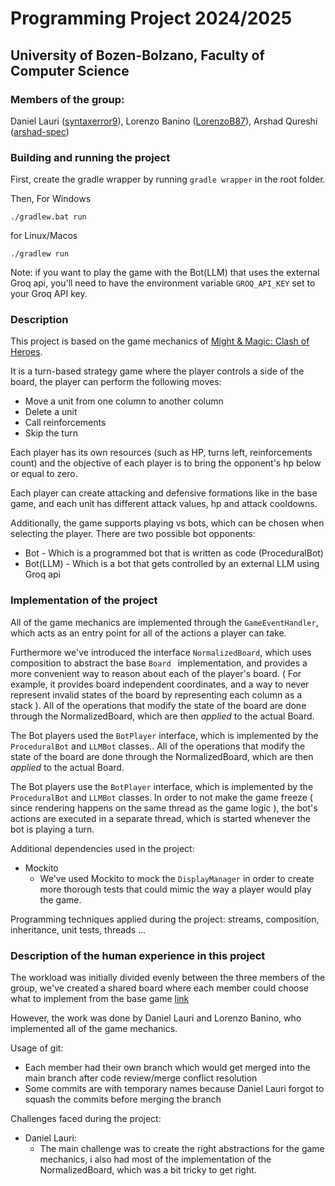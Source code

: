 # Programming Project 2024/2025

## University of Bozen-Bolzano, Faculty of Computer Science

### Members of the group:

Daniel Lauri ([syntaxerror9](https://github.com/syntaxerror-9)), Lorenzo
Banino ([LorenzoB87](https://github.com/LorenzoB87)), Arshad Qureshi
([arshad-spec](https://github.com/arshad-spec))

### Building and running the project

First, create the gradle wrapper by running `gradle wrapper` in the root folder.

Then,
For Windows

```
./gradlew.bat run
```

for Linux/Macos

```
./gradlew run
```

Note: if you want to play the game with the Bot(LLM) that uses the external Groq api, you'll need to have the
environment
variable `GROQ_API_KEY` set to your Groq API key.

### Description

This project is based on the game mechanics
of [Might & Magic: Clash of Heroes](https://en.wikipedia.org/wiki/Might_&_Magic:_Clash_of_Heroes).

It is a turn-based strategy game where the player controls a side of the board, the player can perform the following
moves:

* Move a unit from one column to another column
* Delete a unit
* Call reinforcements
* Skip the turn

Each player has its own resources (such as HP, turns left, reinforcements count) and the objective of each player is to
bring the opponent's hp below or equal to zero.

Each player can create attacking and defensive formations like in the base game, and each unit has different attack
values, hp and attack cooldowns.

Additionally, the game supports playing vs bots, which can be chosen when selecting the player. There are two possible
bot opponents:

* Bot - Which is a programmed bot that is written as code (ProceduralBot)
* Bot(LLM) - Which is a bot that gets controlled by an external LLM using Groq api

### Implementation of the project

All of the game mechanics are implemented through the `GameEventHandler`, which acts as an entry point for all of the
actions a player can take.

Furthermore we've introduced the interface `NormalizedBoard`, which uses composition to abstract the base `Board
` implementation, and provides a more convenient way to reason about each of the player's board.
( For example, it provides board independent coordinates, and a way to never represent invalid states of the board by
representing each column as a stack ). All of the operations that modify the state of the board are done through the
NormalizedBoard, which are then _applied_ to the actual Board.

The Bot players used the `BotPlayer` interface, which is implemented by the `ProceduralBot` and `LLMBot` classes.. All
of the operations that modify the state of the board are done through the NormalizedBoard, which are then _applied_ to
the actual Board.

The Bot players use the `BotPlayer` interface, which is implemented by the `ProceduralBot` and `LLMBot` classes.
In order to not make the game freeze ( since rendering happens on the same thread as the game logic ), the bot's actions
are executed in a separate thread, which is started whenever the bot is playing a turn.

Additional dependencies used in the project:

* Mockito
    * We've used Mockito to mock the `DisplayManager` in order to create more thorough tests that could mimic the way a
      player would play the game.

Programming techniques applied during the project: streams, composition, inheritance, unit tests, threads ...

### Description of the human experience in this project

The workload was initially divided evenly between the three members of the group, we've created a shared board where
each member could choose what to implement from the base game [link](https://github.com/users/syntaxerror-9/projects/4)

However, the work was done by Daniel Lauri and Lorenzo Banino, who implemented all of the game mechanics.

Usage of git:

* Each member had their own branch which would get merged into the main branch after code review/merge conflict
  resolution
* Some commits are with temporary names because Daniel Lauri forgot to squash the commits before merging the branch

Challenges faced during the project:

* Daniel Lauri:
    * The main challenge was to create the right abstractions for the game mechanics, i also had most of the
      implementation of the NormalizedBoard, which was a bit tricky to get right.

